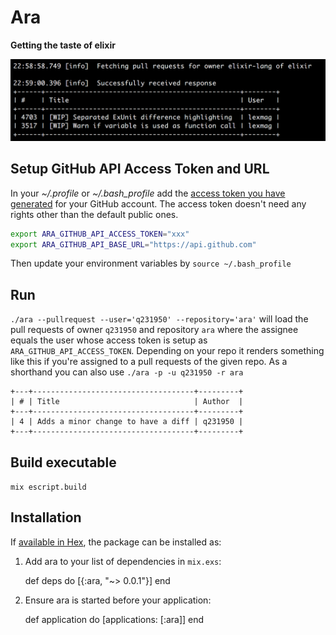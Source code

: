 # Ara

**Getting the taste of elixir**

![Screenshot](screenshot.png)

## Setup GitHub API Access Token and URL

In your _~/.profile_ or _~/.bash_profile_ add the [access token you have generated](https://github.com/settings/tokens) for your GitHub account. The access token doesn't need any rights other than the default public ones.

```bash
export ARA_GITHUB_API_ACCESS_TOKEN="xxx"
export ARA_GITHUB_API_BASE_URL="https://api.github.com"
```
Then update your environment variables by `source ~/.bash_profile`

## Run

`./ara --pullrequest --user='q231950' --repository='ara'` will load the pull requests of owner `q231950` and repository `ara` where the assignee equals the user whose access token is setup as `ARA_GITHUB_API_ACCESS_TOKEN`.
Depending on your repo it renders something like this if you're assigned to a pull requests of the given repo. As a shorthand you can also use `./ara -p -u q231950 -r ara`

```
+---+------------------------------------+---------+
| # | Title                              | Author  |
+---+------------------------------------+---------+
| 4 | Adds a minor change to have a diff | q231950 |
+---+------------------------------------+---------+
```

## Build executable

`mix escript.build`

## Installation

If [available in Hex](https://hex.pm/docs/publish), the package can be installed as:

  1. Add ara to your list of dependencies in `mix.exs`:

        def deps do
          [{:ara, "~> 0.0.1"}]
        end

  2. Ensure ara is started before your application:

        def application do
          [applications: [:ara]]
        end

